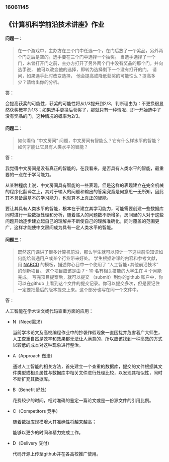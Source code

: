 ### 16061145

## 《计算机科学前沿技术讲座》作业

#### 问题一：

> 在一个游戏中，主办方在三个门中任选一个，在门后放了一个奖品，另外两个门之后是空的。选手要在三个门中选择一个抽奖。 当选手选择了一个门，未曾打开门之前，主办方打开了另外两个门中没有奖品的那个门，并向选手说， 他可以改变他的选择，即转为选择剩下一个没有打开的门。 请问，如果选手此时改变选择， 他会提高或降低获奖的可能性么？提高多少？请给出你的分析。

答：

​	会提高获奖的可能性，获奖的可能性将从1/3提升到2/3，判断理由为：不更换很显然获奖概率为1/3；如果选手更换后获奖了，那就只有一种情况，即一开始选中了没有奖品的门，这种情况的概率为2/3。

#### 问题二：

> 如何看待 “中文房间” 问题，中文房间有智能么？它有什么样水平的智能？如何才能让它具有人类水平的智能？

答：

​	我觉得中文房间是没有真正的智能的，在我看来，是否具有人类水平的智能，最重要的一点在于学习能力。

​	从某种程度上说，中文房间具有智能的一些表现，但是这样的表现建立在完全机械的程序化翻译之上，其对于输入的问题和输出的答案究竟是何意思一无所知，因此其不具备最基本的学习能力，也就算不上真正的智能。

​	要让其具有人类水平的智能，根本在于建立其学习能力，可能需要创建一些数据库同时进行一些数据处理和分析，随着递入的问题数不断增多，房间里的人对于这些问题开始逐步建立起自己的理解并不断使自己的理解准确化，同时覆盖的范围更广，这样才能使中文房间成为具有一定人类水平的智能。

#### 问题三：

> 既然这门课讲了很多计算机前沿，那么学生就可以预计一下这些前沿知识如何能给普通用户或某个行业带来好处。 学生根据讲课的内容和参考文献，用 [NABCD](https://www.cnblogs.com/xinz/archive/2010/12/01/1893323.html) 的模板，描述你心目中一个使用了 “人工智能+其他前沿技术” 的创新项目。 这个项目应该是由 7 - 10 名有相关技能的大学生在 4 个月能完成。 写完项目提案后，就可以提交 （submit）到你的github 账户中，你可以在github 上看到这个文件的提交记录。你可以提交多次，但是要记住一定要把最后的版本提交上来。这个部分也写在同一个文件中。

答：

人工智能在学术论文或代码查重方面的应用：

- N（Need需求）

  当前学术论文及高校编程作业中的抄袭作假现象一直困扰并危害着广大师生，人工查重自然是效率和效果都无法让人满意的，所以应该找到一种高效的方式以较低的成本对这种现象进行整治。

- A（Approach 做法）

  通过人工智能的相关方法，首先建立一个查重的数据库，提交的文件根据其文件类型或相关属性与数据库中相关文件进行处理比较，以发现其相似性，同时不断扩充其数据库。

- B（Benefit 好处）

  花费较少的时间，相对准确的鉴定一篇论文或是一份源文件的引用比例。

- C（Competitors 竞争）

  随着数据库规模增大其准确性将越来越高；

  能够以更少的时间和精力完成工作。

- D（Delivery 交付）

  代码开源上传至github并在各高校推广使用。
